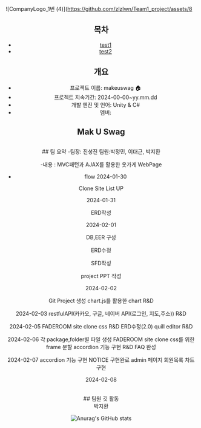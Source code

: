 
![CompanyLogo_1번 (4)](https://github.com/zlzlwn/Team1_project/assets/8<div align="center">

## 목차
  - [test1](test1) 
  - [test2](test2)
  

## 개요
- 프로젝트 이름: makeuswag 🏠
- 프로젝트 지속기간: 2024-00-00~yy.mm.dd
- 개발 엔진 및 언어: Unity & C#
- 멤버: 




<h2>Mak U Swag <h2></h2>
  ## 팀 요약
-팀장: 진성진 팀원:박정민, 이대근, 박지환

-내용 : MVC패턴과 AJAX를 활용한 옷가게 WebPage



- flow
2024-01-30<h>

Clone Site List UP 

2024-01-31

ERD작성

2024-02-01

  DB,EER 구성

  ERD수정

  SFD작성

  project PPT 작성

2024-02-02

 Git Project 생성
 chart.js를 활용한 chart R&D

2024-02-03
restfulAPI(카카오, 구글, 네이버 API(로그인, 지도,주소)) R&D
 

2024-02-05
FADEROOM site clone css R&D
ERD수정(2.0)
quill editor R&D
 


2024-02-06
각 package,folder별 파일 생성
FADEROOM site clone css를 위한 frame 분할
accordion 기능 구현 R&D 
FAQ 완성

2024-02-07
accordion 기능 구현
NOTICE 구현완료
admin 페이지 회원목록 차트 구현 

2024-02-08



<br>
## 팀원 깃 활동
<br>
박지환<br>

![Anurag's GitHub stats](https://github-readme-stats.vercel.app/api?username=zlzlwn&show_icons=true&theme=radical)
<br>




